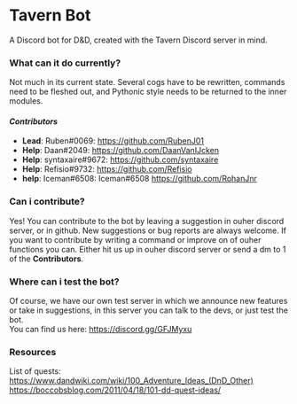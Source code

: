 # Tavern Bot
A Discord bot for D&D, created with the Tavern Discord server in mind.

### What can it do currently?
Not much in its current state. Several cogs have to be rewritten, commands need to be fleshed out, and Pythonic style needs to be returned to the inner modules.

#### _Contributors_
* **Lead**: Ruben#0069: https://github.com/RubenJ01
* **Help**: Daan#2049: https://github.com/DaanVanIJcken
* **Help**: syntaxaire#9672: https://github.com/syntaxaire
* **Help**: Refisio#9732: https://github.com/Refisio
* **help**: Iceman#6508: Iceman#6508 https://github.com/RohanJnr

### Can i contribute?
Yes! You can contribute to the bot by leaving a suggestion in ouher discord server, or in github. New suggestions or bug reports are always welcome. If you want to contribute by writing a command or improve on of ouher functions you can. Either hit us up in ouher discord server or send a dm to 1 of the **Contributors**.

### Where can i test the bot?
Of course, we have our own test server in which we announce new features or take in suggestions, in this server you can talk to the devs, or just test the bot. <br>
You can find us here: https://discord.gg/GFJMyxu

### Resources
List of quests: <br>
https://www.dandwiki.com/wiki/100_Adventure_Ideas_(DnD_Other) <br>
https://boccobsblog.com/2011/04/18/101-dd-quest-ideas/ <br>
